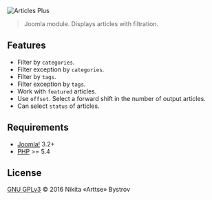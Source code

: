 ![Articles Plus](https://cdn.rawgit.com/Arttse/joomla.mod_articles_plus/master/logo.svg)

> Joomla module. Displays articles with filtration.


## Features

- Filter by `categories`.
- Filter exception by `categories`.
- Filter by `tags`.
- Filter exception by `tags`.
- Work with `featured` articles.
- Use `offset`. Select a forward shift in the number of output articles.
- Can select `status` of articles.


## Requirements

- [Joomla!](https://github.com/joomla/joomla-cms) 3.2+
- [PHP](http://www.php.net/) >= 5.4


## License

[GNU GPLv3](http://www.gnu.org/licenses/gpl-3.0.en.html) &copy; 2016 Nikita «Arttse» Bystrov
